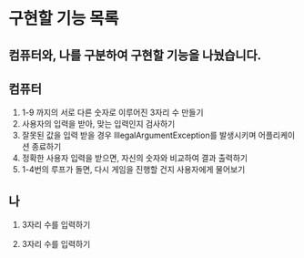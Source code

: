 # 구현할 기능 목록
## 컴퓨터와, 나를 구분하여 구현할 기능을 나눴습니다.

## 컴퓨터

1.  1-9 까지의 서로 다른 숫자로 이루어진 3자리 수 만들기
2. 사용자의 입력을 받아, 맞는 입력인지 검사하기
3. 잘못된 값을 입력 받을 경우 IllegalArgumentException를 발생시키며 어플리케이션 종료하기
4. 정확한 사용자 입력을 받으면, 자신의 숫자와 비교하여 결과 출력하기
5. 1-4번의 루프가 돌면, 다시 게임을 진행할 건지 사용자에게 물어보기

## 나
1. 3자리 수를 입력하기

1. 3자리 수를 입력하기
